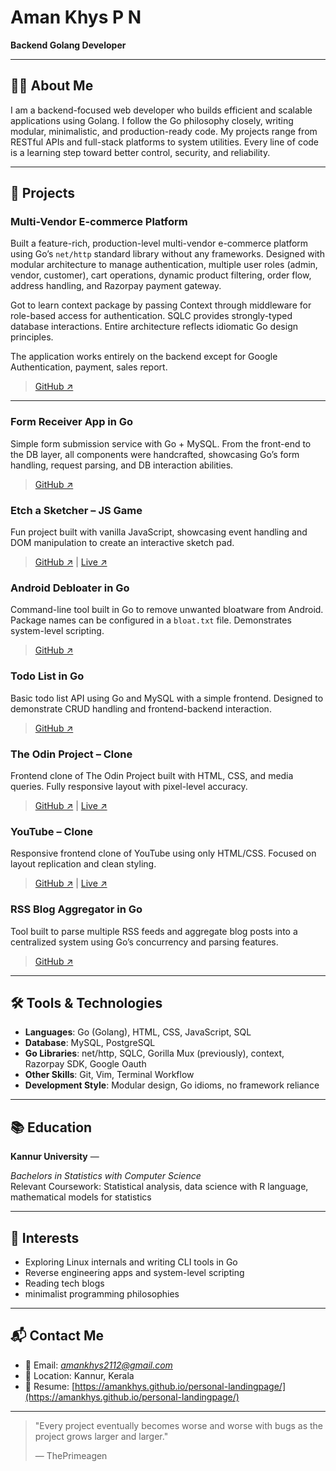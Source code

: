 # Aman Khys P N

**Backend Golang Developer**

---

## 🧑‍💻 About Me

I am a backend-focused web developer who builds efficient and scalable applications using Golang. I follow the Go philosophy closely, writing modular, minimalistic, and production-ready code. My projects range from RESTful APIs and full-stack platforms to system utilities. Every line of code is a learning step toward better control, security, and reliability.

---

## 🚀 Projects

### **Multi-Vendor E-commerce Platform**

Built a feature-rich, production-level multi-vendor e-commerce platform using Go’s `net/http` standard library without any frameworks. Designed with modular architecture to manage authentication, multiple user roles (admin, vendor, customer), cart operations, dynamic product filtering, order flow, address handling, and Razorpay payment gateway.&#x20;

Got to learn context package by passing Context through middleware for role-based access for authentication. SQLC provides strongly-typed database interactions. Entire architecture reflects idiomatic Go design principles.

The application works entirely on the backend except for Google Authentication, payment, sales report.

> [GitHub ↗](https://github.com/AmanKhys/multi_vendor_ecommerce_go)

---

### **Form Receiver App in Go**

Simple form submission service with Go + MySQL. From the front-end to the DB layer, all components were handcrafted, showcasing Go’s form handling, request parsing, and DB interaction abilities.

> [GitHub ↗](https://github.com/AmanKhys/form-go)

### **Etch a Sketcher – JS Game**

Fun project built with vanilla JavaScript, showcasing event handling and DOM manipulation to create an interactive sketch pad.

> [GitHub ↗](https://github.com/AmanKhys/etch-a-sketcher) | [Live ↗](https://amankhys.github.io/etch-a-sketcher)

### **Android Debloater in Go**

Command-line tool built in Go to remove unwanted bloatware from Android. Package names can be configured in a `bloat.txt` file. Demonstrates system-level scripting.

> [GitHub ↗](https://github.com/AmanKhys/android-bloat-remover-go)

### **Todo List in Go**

Basic todo list API using Go and MySQL with a simple frontend. Designed to demonstrate CRUD handling and frontend-backend interaction.

> [GitHub ↗](https://github.com/AmanKhys/self-todo-go)

### **The Odin Project – Clone**

Frontend clone of The Odin Project built with HTML, CSS, and media queries. Fully responsive layout with pixel-level accuracy.

> [GitHub ↗](https://github.com/AmanKhys/TheOdinProject-clone) | [Live ↗](https://amankhys.github.io/TheOdinProject-clone/)

### **YouTube – Clone**

Responsive frontend clone of YouTube using only HTML/CSS. Focused on layout replication and clean styling.

> [GitHub ↗](https://github.com/AmanKhys/youtube-clone) | [Live ↗](https://amankhys.github.io/youtube-clone)

### **RSS Blog Aggregator in Go**

Tool built to parse multiple RSS feeds and aggregate blog posts into a centralized system using Go’s concurrency and parsing features.

> [GitHub ↗](https://github.com/AmanKhys/rss-blog-aggregator-go)

---

## 🛠️ Tools & Technologies

- **Languages**: Go (Golang), HTML, CSS, JavaScript, SQL
- **Database**: MySQL, PostgreSQL
- **Go Libraries**: net/http, SQLC, Gorilla Mux (previously), context, Razorpay SDK, Google Oauth
- **Other Skills**: Git, Vim, Terminal Workflow
- **Development Style**: Modular design, Go idioms, no framework reliance

---

## 📚 Education 

**Kannur University** —&#x20;

*Bachelors in Statistics with Computer Science*\
Relevant Coursework: Statistical analysis, data science with R language, mathematical models for statistics

---

## 🎯 Interests 

- Exploring Linux internals and writing CLI tools in Go
- Reverse engineering apps and system-level scripting
- Reading tech blogs
- minimalist programming philosophies

---

## 📬 Contact Me

- 📧 Email: *[amankhys2112@gmail.com](mailto\:amankhys2112@gmail.com)*
- 📍 Location: Kannur, Kerala
- 💼 Resume: [https://amankhys.github.io/personal-landingpage/](https://amankhys.github.io/personal-landingpage/)

---

> "Every project eventually becomes worse and worse with bugs as the project grows larger and larger."
>
> &#x20;— ThePrimeagen


